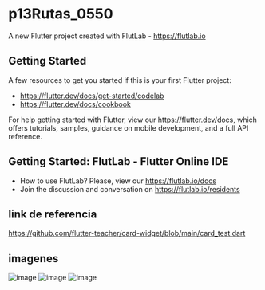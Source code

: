 # p13Rutas_0550

A new Flutter project created with FlutLab - https://flutlab.io

## Getting Started

A few resources to get you started if this is your first Flutter project:

- https://flutter.dev/docs/get-started/codelab
- https://flutter.dev/docs/cookbook

For help getting started with Flutter, view our
https://flutter.dev/docs, which offers tutorials,
samples, guidance on mobile development, and a full API reference.

## Getting Started: FlutLab - Flutter Online IDE

- How to use FlutLab? Please, view our https://flutlab.io/docs
- Join the discussion and conversation on https://flutlab.io/residents

## link de referencia
https://github.com/flutter-teacher/card-widget/blob/main/card_test.dart
## imagenes
![image](https://github.com/veronicaruizav/Act14-Rutas-0550/assets/143547403/973d00e5-c9f3-4e7f-997e-99e06a5ae9f7)
![image](https://github.com/veronicaruizav/Act14-Rutas-0550/assets/143547403/a6c873c0-034d-46af-9cd4-e00043bc7936)
![image](https://github.com/veronicaruizav/Act14-Rutas-0550/assets/143547403/8457cf8a-5b84-492a-886a-2cbfc2429b50)


